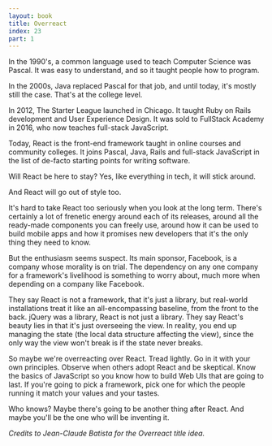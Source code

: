 ```yaml
---
layout: book
title: Overreact
index: 23
part: 1
---
```


In the 1990's, a common language used to teach Computer Science was Pascal. It was easy to understand, and so it taught people how to program.

In the 2000s, Java replaced Pascal for that job, and until today, it's mostly still the case. That's at the college level.

In 2012, The Starter League launched in Chicago. It taught Ruby on Rails development and User Experience Design. It was sold to FullStack Academy in 2016, who now teaches full-stack JavaScript.

Today, React is the front-end framework taught in online courses and community colleges. It joins Pascal, Java, Rails and full-stack JavaScript in the list of de-facto starting points for writing software.

Will React be here to stay? Yes, like everything in tech, it will stick around.

And React will go out of style too.

It's hard to take React too seriously when you look at the long term. There's certainly a lot of frenetic energy around each of its releases, around all the ready-made components you can freely use, around how it can be used to build mobile apps and how it promises new developers that it's the only thing they need to know.

But the enthusiasm seems suspect. Its main sponsor, Facebook, is a company whose morality is on trial. The dependency on any one company for a framework's livelihood is something to worry about, much more when depending on a company like Facebook. 

They say React is not a framework, that it's just a library, but real-world installations treat it like an all-encompassing baseline, from the front to the back. jQuery was a library, React is not just a library. They say React's beauty lies in that it's just overseeing the view. In reality, you end up managing the state (the local data structure affecting the view), since the only way the view won't break is if the state never breaks.

So maybe we're overreacting over React. Tread lightly. Go in it with your own principles. Observe when others adopt React and be skeptical. Know the basics of JavaScript so you know how to build Web UIs that are going to last. If you're going to pick a framework, pick one for which the people running it match your values and your tastes.

Who knows? Maybe there's going to be another thing after React. And maybe you'll be the one who will be inventing it.

_Credits to Jean-Claude Batista for the Overreact title idea._

